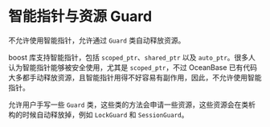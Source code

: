 智能指针与资源 Guard 
==================================



不允许使用智能指针，允许通过 `Guard` 类自动释放资源。

boost 库支持智能指针，包括 `scoped_ptr`、`shared_ptr` 以及 `auto_ptr`。很多人认为智能指针能够被安全使用，尤其是 `scoped_ptr`，不过 OceanBase 已有代码大多都手动释放资源，且智能指针用得不好容易有副作用，因此，不允许使用智能指针。

允许用户手写一些 `Guard` 类，这些类的方法会申请一些资源，这些资源会在类析构的时候自动释放掉，例如 `LockGuard` 和 `SessionGuard`。
